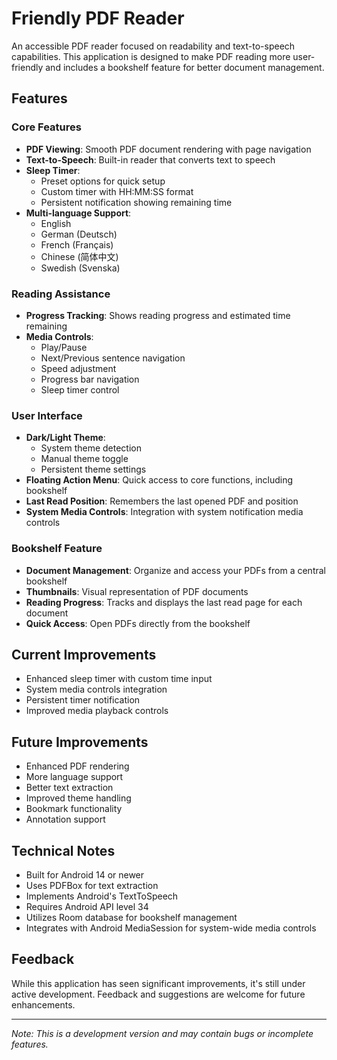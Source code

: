 # Friendly PDF Reader

An accessible PDF reader focused on readability and text-to-speech capabilities. This application is designed to make PDF reading more user-friendly and includes a bookshelf feature for better document management.

## Features

### Core Features

- **PDF Viewing**: Smooth PDF document rendering with page navigation
- **Text-to-Speech**: Built-in reader that converts text to speech
- **Sleep Timer**: 
  - Preset options for quick setup
  - Custom timer with HH:MM:SS format
  - Persistent notification showing remaining time
- **Multi-language Support**:
  - English
  - German (Deutsch)
  - French (Français)
  - Chinese (简体中文)
  - Swedish (Svenska)

### Reading Assistance

- **Progress Tracking**: Shows reading progress and estimated time remaining
- **Media Controls**:
  - Play/Pause
  - Next/Previous sentence navigation
  - Speed adjustment
  - Progress bar navigation
  - Sleep timer control

### User Interface

- **Dark/Light Theme**:
  - System theme detection
  - Manual theme toggle
  - Persistent theme settings
- **Floating Action Menu**: Quick access to core functions, including bookshelf
- **Last Read Position**: Remembers the last opened PDF and position
- **System Media Controls**: Integration with system notification media controls

### Bookshelf Feature

- **Document Management**: Organize and access your PDFs from a central bookshelf
- **Thumbnails**: Visual representation of PDF documents
- **Reading Progress**: Tracks and displays the last read page for each document
- **Quick Access**: Open PDFs directly from the bookshelf

## Current Improvements

- Enhanced sleep timer with custom time input
- System media controls integration
- Persistent timer notification
- Improved media playback controls

## Future Improvements

- Enhanced PDF rendering
- More language support
- Better text extraction
- Improved theme handling
- Bookmark functionality
- Annotation support

## Technical Notes

- Built for Android 14 or newer
- Uses PDFBox for text extraction
- Implements Android's TextToSpeech
- Requires Android API level 34
- Utilizes Room database for bookshelf management
- Integrates with Android MediaSession for system-wide media controls

## Feedback

While this application has seen significant improvements, it's still under active development. Feedback and suggestions are welcome for future enhancements.

---

*Note: This is a development version and may contain bugs or incomplete features.*
